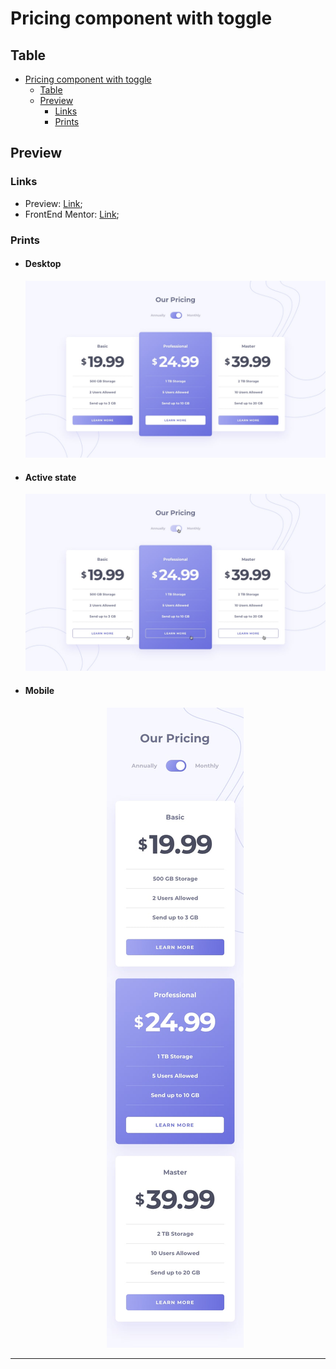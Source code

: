 # Pricing component with toggle

## Table

- [Pricing component with toggle](#pricing-component-with-toggle)
  - [Table](#table)
  - [Preview](#preview)
    - [Links](#links)
    - [Prints](#prints)

## Preview

### Links

-   Preview: [Link](https://nyyu.github.io/Pricing-component/);
-   FrontEnd Mentor: [Link](https://www.frontendmentor.io/challenges/pricing-component-with-toggle-8vPwRMIC);

### Prints

-   <h4>Desktop</h4>
    <p align="center"><img src="design/desktop-design-monthly.jpg"></p>

-   <h4>Active state</h4>
    <p align="center"><img src="design/active-states.jpg"></p>

-   <h4>Mobile</h4>
    <p align="center"><img src="design/mobile-design-monthly.jpg"></p>

---
